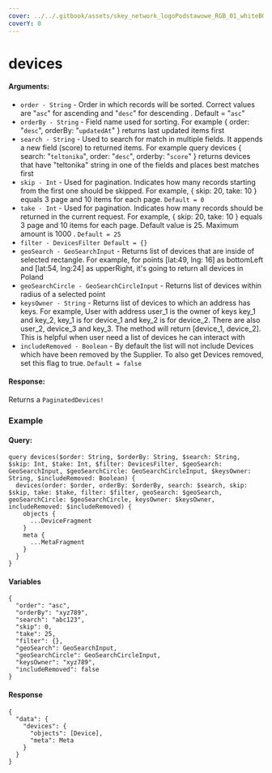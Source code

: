 ```yaml
---
cover: ../../.gitbook/assets/skey_network_logoPodstawowe_RGB_01_whiteBG.png
coverY: 0
---
```


# devices

#### Arguments:

* `order - String` - Order in which records will be sorted. Correct values are "`asc`" for ascending and "`desc`" for descending . Default = "`asc`"
* `orderBy - String` - Field name used for sorting. For example { order: "`desc`", orderBy: "`updatedAt`" } returns last updated items first
* `search - String` - Used to search for match in multiple fields. It appends a new field (score) to returned items. For example query devices { search: "`teltonika`", order: "`desc`", orderby: "`score`" } returns devices that have "teltonika" string in one of the fields and places best matches first
* `skip - Int` - Used for pagination. Indicates how many records starting from the first one should be skipped. For example, { skip: 20, take: 10 } equals 3 page and 10 items for each page. `Default = 0`
* `take - Int` - Used for pagination. Indicates how many records should be returned in the current request. For example, { skip: 20, take: 10 } equals 3 page and 10 items for each page. Default value is 25. Maximum amount is 1000 . `Default = 25`
* `filter - DevicesFilter Default = {}`
* `geoSearch - GeoSearchInput` - Returns list of devices that are inside of selected rectangle. For example, for points \[lat:49, lng: 16] as bottomLeft and \[lat:54, lng:24] as upperRight, it's going to return all devices in Poland
* `geoSearchCircle - GeoSearchCircleInput` - Returns list of devices within radius of a selected point
* `keysOwner - String` - Returns list of devices to which an address has keys. For example, User with address user\_1 is the owner of keys key\_1 and key\_2, key\_1 is for device\_1 and key\_2 is for device\_2. There are also user\_2, device\_3 and key\_3. The method will return \[device\_1, device\_2]. This is helpful when user need a list of devices he can interact with
* `includeRemoved - Boolean` - By default the list will not include Devices which have been removed by the Supplier. To also get Devices removed, set this flag to true.  `Default = false`

#### Response:

Returns a `PaginatedDevices!`

### Example

#### Query:

```
query devices($order: String, $orderBy: String, $search: String, $skip: Int, $take: Int, $filter: DevicesFilter, $geoSearch: GeoSearchInput, $geoSearchCircle: GeoSearchCircleInput, $keysOwner: String, $includeRemoved: Boolean) {
  devices(order: $order, orderBy: $orderBy, search: $search, skip: $skip, take: $take, filter: $filter, geoSearch: $geoSearch, geoSearchCircle: $geoSearchCircle, keysOwner: $keysOwner, includeRemoved: $includeRemoved) {
    objects {
      ...DeviceFragment
    }
    meta {
      ...MetaFragment
    }
  }
}
```

#### Variables

```
{
  "order": "asc",
  "orderBy": "xyz789",
  "search": "abc123",
  "skip": 0,
  "take": 25,
  "filter": {},
  "geoSearch": GeoSearchInput,
  "geoSearchCircle": GeoSearchCircleInput,
  "keysOwner": "xyz789",
  "includeRemoved": false
}
```

#### Response

```
{
  "data": {
    "devices": {
      "objects": [Device],
      "meta": Meta
    }
  }
}
```
